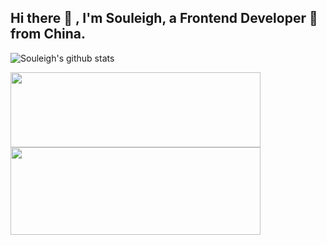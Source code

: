 ## Hi there 👋 , I'm Souleigh, a Frontend Developer 🚀 from China.


<!--
**hsl947/hsl947** is a ✨ _special_ ✨ repository because its `README.md` (this file) appears on your GitHub profile.

Here are some ideas to get you started:

- 🔭 I’m currently working on ...
- 🌱 I’m currently learning ...
- 👯 I’m looking to collaborate on ...
- 🤔 I’m looking for help with ...
- 💬 Ask me about ...
- 📫 How to reach me: ...
- 😄 Pronouns: ...
- ⚡ Fun fact: ...

https://github.com/anuraghazra/github-readme-stats/blob/master/docs/readme_cn.md
[![Readme Card](https://github-readme-stats.vercel.app/api/pin/?username=hsl947&repo=react-antd-multi-tabs-admin)](https://github.com/hsl947/react-antd-multi-tabs-admin)
[![Readme Card](https://github-readme-stats.vercel.app/api/pin/?username=helloworld-Co&repo=html2md)](https://github.com/helloworld-Co/html2md)
-->

![Souleigh's github stats](https://github-readme-stats.vercel.app/api?username=hsl947&show_icons=true) 

<a href="https://github.com/hsl947/react-antd-multi-tabs-admin" style="display:inline-block;">
  <img align="center" height="120" width="400" src="https://github-readme-stats.vercel.app/api/pin/?username=hsl947&repo=react-antd-multi-tabs-admin" />
</a>

<a href="https://github.com/helloworld-Co/html2md" style="display:inline-block;">
  <img align="center" height="140" width="400" src="https://github-readme-stats.vercel.app/api/pin/?username=helloworld-Co&repo=html2md" />
</a>
